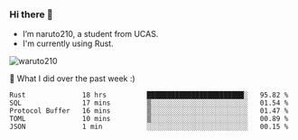 ### Hi there 👋

- I’m naruto210, a student from UCAS.
- I'm currently using Rust.

<img src="https://komarev.com/ghpvc/?username=waruto210" alt="waruto210" />

🔭 What I did over the past week :)

<!--START_SECTION:waka-->
```text
Rust              18 hrs          ████████████████████████░   95.82 % 
SQL               17 mins         ▒░░░░░░░░░░░░░░░░░░░░░░░░   01.54 % 
Protocol Buffer   16 mins         ▒░░░░░░░░░░░░░░░░░░░░░░░░   01.47 % 
TOML              10 mins         ▒░░░░░░░░░░░░░░░░░░░░░░░░   00.89 % 
JSON              1 min           ░░░░░░░░░░░░░░░░░░░░░░░░░   00.15 % 
```
<!--END_SECTION:waka-->
